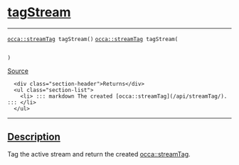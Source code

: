
<h1 id="tag-stream">
 <a href="#/api/device/tagStream" class="anchor">
   <span>tagStream</span>
  </a>
</h1>

<div class="signature">

<hr>

  <div class="definition-container">
    <div class="definition">
      <code class="desktop-only"><a href="#/api/streamTag/">occa::streamTag</a> tagStream()</code>
      <code class="mobile-only"><a href="#/api/streamTag/">occa::streamTag</a> tagStream(
    
)</code>
      <div class="flex-spacing"></div>
      <a href="https://github.com/libocca/occa/blob/6d155d0c/include/occa/core/device.hpp#L413" target="_blank">Source</a>
    </div>
    <div class="description">

      <div class="section-header">Returns</div>
      <ul class="section-list">
        <li> ::: markdown The created [occa::streamTag](/api/streamTag/). ::: </li>
      </ul>
</div>
  </div>

  <hr>
</div>


<h2 id="description">
 <a href="#/api/device/tagStream?id=description" class="anchor">
   <span>Description</span>
  </a>
</h2>

Tag the active stream and return the created [occa::streamTag](/api/streamTag/).
